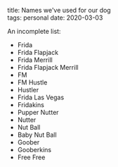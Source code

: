 title: Names we've used for our dog  
tags: personal
date: 2020-03-03

An incomplete list:

  * Frida
  * Frida Flapjack
  * Frida Merrill
  * Frida Flapjack Merrill
  * FM
  * FM Hustle
  * Hustler
  * Frida Las Vegas
  * Fridakins
  * Pupper Nutter
  * Nutter
  * Nut Ball
  * Baby Nut Ball
  * Goober
  * Gooberkins
  * Free Free
